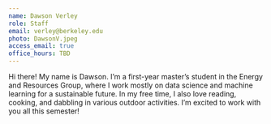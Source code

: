 ```yaml
---
name: Dawson Verley
role: Staff
email: verley@berkeley.edu
photo: DawsonV.jpeg
access_email: true
office_hours: TBD
---
```


Hi there! My name is Dawson. I’m a first-year master’s student in the Energy and Resources Group, where I work mostly on data science and machine learning for a sustainable future. In my free time, I also love reading, cooking, and dabbling in various outdoor activities. I’m excited to work with you all this semester!
